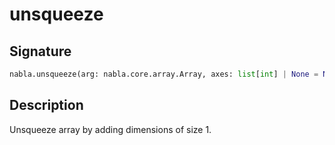 # unsqueeze

## Signature

```python
nabla.unsqueeze(arg: nabla.core.array.Array, axes: list[int] | None = None) -> nabla.core.array.Array
```

## Description

Unsqueeze array by adding dimensions of size 1.

